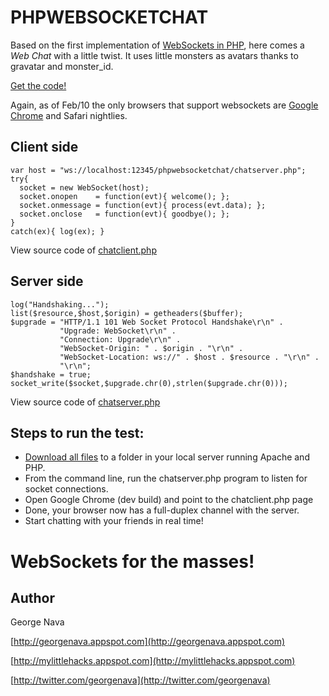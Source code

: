 PHPWEBSOCKETCHAT
================

Based on the first implementation of [WebSockets in PHP](http://github.com/GeorgeNava/phpwebsocket), here comes a *Web Chat* with a little twist. It uses little monsters as avatars thanks to gravatar and monster_id.

[Get the code!](http://github.com/GeorgeNava/phpwebsocketchat/downloads)

Again, as of Feb/10 the only browsers that support websockets are [Google Chrome](http://www.google.com/chrome) and Safari nightlies.

Client side
-----------

	var host = "ws://localhost:12345/phpwebsocketchat/chatserver.php";
	try{
	  socket = new WebSocket(host);
	  socket.onopen    = function(evt){ welcome(); };
	  socket.onmessage = function(evt){ process(evt.data); };
	  socket.onclose   = function(evt){ goodbye(); };
	}
	catch(ex){ log(ex); }

View source code of [chatclient.php](http://github.com/GeorgeNava/phpwebsocketchat/blob/master/chatclient.php)


Server side
-----------

	log("Handshaking...");
	list($resource,$host,$origin) = getheaders($buffer);
	$upgrade = "HTTP/1.1 101 Web Socket Protocol Handshake\r\n" .
			   "Upgrade: WebSocket\r\n" .
			   "Connection: Upgrade\r\n" .
			   "WebSocket-Origin: " . $origin . "\r\n" .
			   "WebSocket-Location: ws://" . $host . $resource . "\r\n" .
			   "\r\n";
	$handshake = true;
	socket_write($socket,$upgrade.chr(0),strlen($upgrade.chr(0)));

View source code of [chatserver.php](http://github.com/GeorgeNava/phpwebsocketchat/blob/master/chatserver.php)

Steps to run the test:
----------------------

* [Download all files](http://github.com/GeorgeNava/phpwebsocketchat/downloads) to a folder in your local server running Apache and PHP.
* From the command line, run the chatserver.php program to listen for socket connections.
* Open Google Chrome (dev build) and point to the chatclient.php page
* Done, your browser now has a full-duplex channel with the server.
* Start chatting with your friends in real time!

WebSockets for the masses!
==========================

Author
------
George Nava

[http://georgenava.appspot.com](http://georgenava.appspot.com)

[http://mylittlehacks.appspot.com](http://mylittlehacks.appspot.com)

[http://twitter.com/georgenava](http://twitter.com/georgenava)

